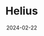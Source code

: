 ---  
layout: startup_page  
title: "Helius"  
id: "helius.dev"  
permalink: "/heliushelius.dev02222024/"  
website: "https://www.helius.dev/"  
funding_round: "Series A"  
funding_amount: "$9.5M"  
investors: "Foundation Capital, Reciprocal Ventures, 6th Man Ventures, Chapter One, Propel, Balaji Srinivasan, Anatoly Yakovenko, Raj Gokal, Kyle Samani"  
about: "Helius is a vertically integrated developer platform designed to simplify and accelerate the development of high-performance crypto applications on the Solana blockchain. It offers a suite of tools that address common challenges faced by developers, enabling them to focus on user experience rather than complex infrastructure. This allows for cheaper, faster, and more scalable application building."  
markets: "Blockchain, Crypto, Web3, Developer Tools, Software"  
hq: "Toronto, Ontario, Canada"  
founded_year: "2022"  
linkedin: "https://www.linkedin.com/company/heliusapi"  
twitter: "https://twitter.com/heliuslabs"  
instagram: ""  
facebook: ""  
crunchbase: "https://www.crunchbase.com/organization/helius-477f"  
pitchbook: "https://pitchbook.com/profiles/company/510747-22"  

date_display: "22-Feb-2024"  
date: "2024-02-22"

# SEO Optimization  
meta_title: "Helius - Series A Funding ($9.5M)"  
meta_description: "Helius, Helius is a vertically integrated developer platform designed to simplify and accelerate the development of high-performance crypto applications on th..."  
meta_keywords: "Helius, Blockchain, Crypto, Web3, Developer Tools, Software, Series A funding"  
canonical_url: "https://startup.projectstartups.com/heliushelius.dev02222024/"  
---